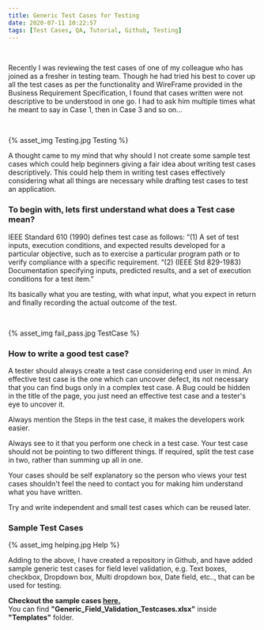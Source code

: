 ```yaml
---
title: Generic Test Cases for Testing
date: 2020-07-11 10:22:57
tags: [Test Cases, QA, Tutorial, Github, Testing]
---
```

<p>&nbsp;</p>

Recently I was reviewing the test cases of one of my colleague who has joined as a fresher in testing team. Though he had tried his best to cover up all the test cases as per the functionality and WireFrame provided in the Business Requirement Specification, I found that cases written were not descriptive to be understood in one go. I had to ask him multiple times what he meant to say in Case 1, then in Case 3 and so on...<p>&nbsp;</p>

{% asset_img Testing.jpg Testing %}  

A thought came to my mind that why should I not create some sample test cases which could help beginners giving a fair idea about writing test cases descriptively. This could help them in writing test cases effectively considering what all things are necessary while drafting test cases to test an application.  

### To begin with, lets first understand what does a Test case mean?  

IEEE Standard 610 (1990) defines test case as follows:
    “(1) A set of test inputs, execution conditions, and expected results developed for a
    particular objective, such as to exercise a particular program path or to verify compliance
    with a specific requirement.
    “(2) (IEEE Std 829-1983) Documentation specifying inputs, predicted results, and a set
    of execution conditions for a test item.”  

Its basically what you are testing, with what input, what you expect in return and finally recording the actual outcome of the test.<p>&nbsp;</p>

{% asset_img fail_pass.jpg TestCase %}  

### How to write a good test case?  

 A tester should always create a test case considering end user in mind. An effective test case is the one which can uncover defect, its not necessary that you can find bugs only in a complex test case. A Bug could be hidden in the title of the page, you just need an effective test case and a tester's eye to uncover it.  

Always mention the Steps in the test case, it makes the developers work easier.  

Always see to it that you perform one check in a test case. Your test case should not be pointing to two different things. If required, split the test case in two, rather than summing up all in one.  

Your cases should be self explanatory so the person who views your test cases shouldn't feel the need to contact you for making him understand what you have written.  

Try and write independent and small test cases which can be reused later.  

### Sample Test Cases  

{% asset_img helping.jpg Help %}  

Adding to the above, I have created a repository in Github, and have added sample generic test cases for field level validation, e.g. Text boxes, checkbox, Dropdown box, Multi dropdown box, Date field, etc.., that can be used for testing.

**Checkout the sample cases [here.][github_link]**  
You can find **"Generic_Field_Validation_Testcases.xlsx"** inside **"Templates"** folder.<p>&nbsp;</p>

[github_link]: https://github.com/mfaisalkhatri/Manual_Testing/